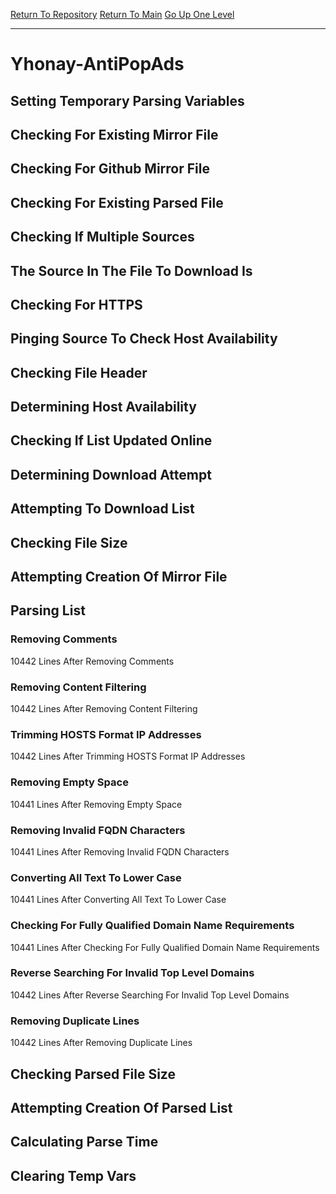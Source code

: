 [Return To Repository](https://github.com/deathbybandaid/piholeparser/)
[Return To Main](https://github.com/deathbybandaid/piholeparser/blob/master/RecentRunLogs/Mainlog.md)
[Go Up One Level](https://github.com/deathbybandaid/piholeparser/blob/master/RecentRunLogs/TopLevelScripts/30-Processing-External-Blacklists.md)
____________________________________
# Yhonay-AntiPopAds
## Setting Temporary Parsing Variables
## Checking For Existing Mirror File
## Checking For Github Mirror File
## Checking For Existing Parsed File
## Checking If Multiple Sources
## The Source In The File To Download Is
## Checking For HTTPS
## Pinging Source To Check Host Availability
## Checking File Header
## Determining Host Availability
## Checking If List Updated Online
## Determining Download Attempt
## Attempting To Download List
## Checking File Size
## Attempting Creation Of Mirror File
## Parsing List
### Removing Comments
10442 Lines After Removing Comments
### Removing Content Filtering
10442 Lines After Removing Content Filtering
### Trimming HOSTS Format IP Addresses
10442 Lines After Trimming HOSTS Format IP Addresses
### Removing Empty Space
10441 Lines After Removing Empty Space
### Removing Invalid FQDN Characters
10441 Lines After Removing Invalid FQDN Characters
### Converting All Text To Lower Case
10441 Lines After Converting All Text To Lower Case
### Checking For Fully Qualified Domain Name Requirements
10441 Lines After Checking For Fully Qualified Domain Name Requirements
### Reverse Searching For Invalid Top Level Domains
10442 Lines After Reverse Searching For Invalid Top Level Domains
### Removing Duplicate Lines
10442 Lines After Removing Duplicate Lines
## Checking Parsed File Size
## Attempting Creation Of Parsed List
## Calculating Parse Time
## Clearing Temp Vars
